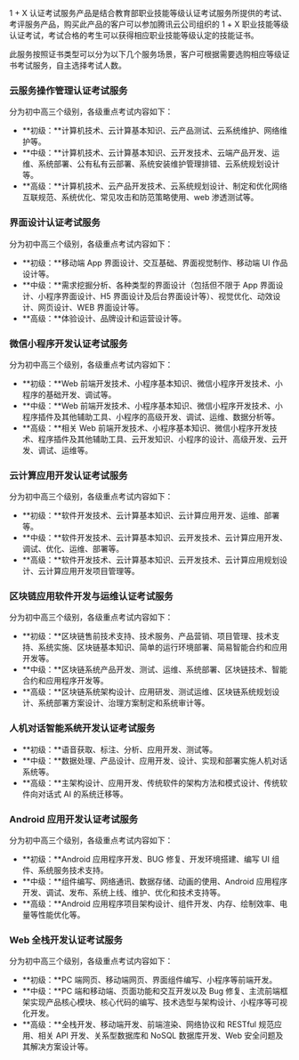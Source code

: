 1 + X 认证考试服务产品是结合教育部职业技能等级认证考试服务所提供的考试、考评服务产品，购买此产品的客户可以参加腾讯云公司组织的 1 + X 职业技能等级认证考试，考试合格的考生可以获得相应职业技能等级认定的技能证书。

此服务按照证书类型可以分为以下几个服务场景，客户可根据需要选购相应等级证书考试服务，自主选择考试人数。

### 云服务操作管理认证考试服务
分为初中高三个级别，各级重点考试内容如下：
- **初级：**计算机技术、云计算基本知识、云产品测试、云系统维护、网络维护等。
- **中级：**计算机技术、云计算基本知识、云开发技术、云端产品开发、运维、系统部署、公有私有云部署、系统安装维护管理排错、云系统规划设计等。
- **高级：**计算机技术、云产品开发技术、云系统规划设计、制定和优化网络互联规范、系统优化、常见攻击和防范策略使用、web 渗透测试等。

### 界面设计认证考试服务
分为初中高三个级别，各级重点考试内容如下：
- **初级：**移动端 App 界面设计、交互基础、界面视觉制作、移动端 UI 作品设计等。
- **中级：**需求挖掘分析、各种类型的界面设计（包括但不限于 App 界面设计、小程序界面设计、H5 界面设计及后台界面设计等）、视觉优化、动效设计、网页设计、WEB 界面设计等。
- **高级：**体验设计、品牌设计和运营设计等。

### 微信小程序开发认证考试服务
分为初中高三个级别，各级重点考试内容如下：
- **初级：**Web 前端开发技术、小程序基本知识、微信小程序开发技术、小程序的基础开发、调试等。
- **中级：**Web 前端开发技术、小程序基本知识、微信小程序开发技术、小程序插件及其他辅助工具、小程序的高级开发、调试、运维、数据分析等。
- **高级：**相关 Web 前端开发技术、小程序基本知识、微信小程序开发技术、程序插件及其他辅助工具、云开发知识、小程序的设计、高级开发、云开发、调试、运维等。

### 云计算应用开发认证考试服务
分为初中高三个级别，各级重点考试内容如下：
- **初级：**软件开发技术、云计算基本知识、云计算应用开发、运维、部署等。 
- **中级：**软件开发技术、云计算基本知识、云开发技术、云计算应用开发、调试、优化、运维、部署等。 
- **高级：**软件开发技术、云计算基本知识、云开发技术、云计算应用规划设计、云计算应用开发项目管理等。 

### 区块链应用软件开发与运维认证考试服务
分为初中高三个级别，各级重点考试内容如下：
- **初级：**区块链售前技术支持、技术服务、产品营销、项目管理、技术支持、系统实施、区块链基本知识、简单的运行环境部署、简易智能合约和应用开发等。
- **中级：**区块链系统产品开发、测试、运维、系统部署、区块链技术、智能合约和应用程序开发等。
- **高级：**区块链系统架构设计、应用研发、测试运维、区块链系统规划设计、系统部署方案设计、治理方案制定和系统审计等。

### 人机对话智能系统开发认证考试服务
- **初级：**语音获取、标注、分析、应用开发、测试等。
- **中级：**数据处理、产品设计、应用开发、设计、实现和部署实施人机对话系统等。
- **高级：**主架构设计、应用开发、传统软件的架构方法和模式设计、传统软件向对话式 AI 的系统迁移等。

### Android 应用开发认证考试服务
分为初中高三个级别，各级重点考试内容如下：
- **初级：**Android 应用程序开发、BUG 修复、开发环境搭建、编写 UI 组件、系统服务技术支持。
- **中级：**组件编写、网络通讯、数据存储、动画的使用、Android 应用程序开发、调试、发布、系统上线、维护、优化和技术支持等。
- **高级：**Android 应用程序项目架构设计、组件开发、内存、绘制效率、电量等性能优化等。

### Web 全栈开发认证考试服务
分为初中高三个级别，各级重点考试内容如下：
- **初级：**PC 端网页、移动端网页、界面组件编写、小程序等前端开发。
- **中级：**PC 端和移动端、页面功能和交互开发以及 Bug 修复、主流前端框架实现产品核心模块、核心代码的编写、技术选型与架构设计、小程序等可视化开发。
- **高级：**全栈开发、移动端开发、前端渲染、网络协议和 RESTful 规范应用、相关 API 开发、关系型数据库和 NoSQL 数据库开发、Web 安全问题及其解决方案设计等。



